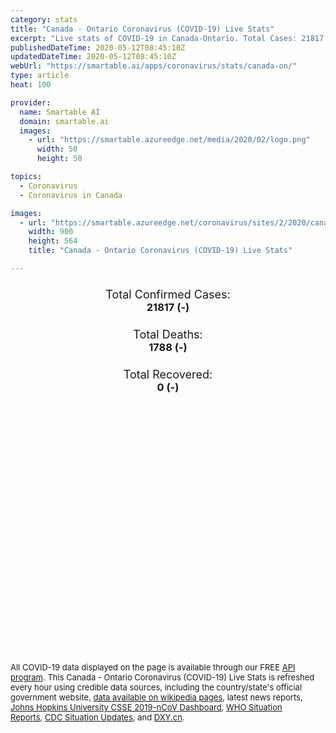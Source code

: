 ```yaml
---
category: stats
title: "Canada - Ontario Coronavirus (COVID-19) Live Stats"
excerpt: "Live stats of COVID-19 in Canada-Ontario. Total Cases: 21817 (-), Deaths: 1788 (-), Recoveries: 0(-)."
publishedDateTime: 2020-05-12T08:45:10Z
updatedDateTime: 2020-05-12T08:45:10Z
webUrl: "https://smartable.ai/apps/coronavirus/stats/canada-on/"
type: article
heat: 100

provider:
  name: Smartable AI
  domain: smartable.ai
  images:
    - url: "https://smartable.azureedge.net/media/2020/02/logo.png"
      width: 50
      height: 50

topics:
  - Coronavirus
  - Coronavirus in Canada

images:
  - url: "https://smartable.azureedge.net/coronavirus/sites/2/2020/canada-on.jpg"
    width: 900
    height: 564
    title: "Canada - Ontario Coronavirus (COVID-19) Live Stats"

---
```

<div class="total-stats" style="text-align: center;">
    <h3>
	    <div style="font-size: 18px; font-weight: 400;">Total Confirmed Cases:</div>
	    21817 (-)
    </h3>
    <h3>
	    <div style="font-size: 18px; font-weight: 400;">Total Deaths:</div>
	    1788 (-)
    </h3>
    <h3>
	    <div style="font-size: 18px; font-weight: 400;">Total Recovered:</div>
	    0 (-)
    </h3>
</div>

<script type="text/javascript" src="https://www.gstatic.com/charts/loader.js"></script>

<div id="time_series_chart" style="width: 100%; height: 400px;"></div>
<script type="text/javascript">
  google.charts.load('current', {'packages':['corechart']});
  google.charts.setOnLoadCallback(drawChart);
  function drawChart() {
    var data = google.visualization.arrayToDataTable([
      ['Date', 'Total Cases', 'Total Deaths', 'Total Recovered'],
      ['1/22/2020', 0, 0, 0],['1/23/2020', 0, 0, 0],['1/24/2020', 0, 0, 0],['1/25/2020', 0, 0, 0],['1/26/2020', 1, 0, 0],['1/27/2020', 1, 0, 0],['1/28/2020', 1, 0, 0],['1/29/2020', 1, 0, 0],['1/30/2020', 1, 0, 0],['1/31/2020', 3, 0, 0],['2/1/2020', 3, 0, 0],['2/2/2020', 3, 0, 0],['2/3/2020', 3, 0, 0],['2/4/2020', 3, 0, 0],['2/5/2020', 3, 0, 0],['2/6/2020', 3, 0, 0],['2/7/2020', 3, 0, 0],['2/8/2020', 3, 0, 0],['2/9/2020', 3, 0, 0],['2/10/2020', 3, 0, 0],['2/11/2020', 3, 0, 0],['2/12/2020', 3, 0, 0],['2/13/2020', 3, 0, 0],['2/14/2020', 3, 0, 0],['2/15/2020', 3, 0, 0],['2/16/2020', 3, 0, 0],['2/17/2020', 3, 0, 0],['2/18/2020', 3, 0, 0],['2/19/2020', 3, 0, 0],['2/20/2020', 3, 0, 0],['2/21/2020', 3, 0, 0],['2/22/2020', 3, 0, 0],['2/23/2020', 3, 0, 0],['2/24/2020', 4, 0, 0],['2/25/2020', 4, 0, 0],['2/26/2020', 4, 0, 0],['2/27/2020', 6, 0, 0],['2/28/2020', 6, 0, 0],['2/29/2020', 11, 0, 0],['3/1/2020', 15, 0, 0],['3/2/2020', 18, 0, 0],['3/3/2020', 20, 0, 0],['3/4/2020', 20, 0, 0],['3/5/2020', 22, 0, 0],['3/6/2020', 25, 0, 0],['3/7/2020', 28, 0, 0],['3/8/2020', 29, 0, 0],['3/9/2020', 34, 0, 0],['3/10/2020', 36, 0, 0],['3/11/2020', 41, 0, 0],['3/12/2020', 42, 0, 0],['3/13/2020', 79, 0, 0],['3/14/2020', 104, 0, 0],['3/15/2020', 145, 0, 0],['3/16/2020', 177, 0, 0],['3/17/2020', 190, 1, 0],['3/18/2020', 221, 1, 0],['3/19/2020', 257, 2, 0],['3/20/2020', 318, 2, 0],['3/21/2020', 377, 3, 0],['3/22/2020', 425, 5, 0],['3/23/2020', 503, 6, 0],['3/24/2020', 588, 8, 0],['3/25/2020', 688, 12, 0],['3/26/2020', 858, 15, 0],['3/27/2020', 994, 18, 0],['3/28/2020', 1144, 18, 0],['3/29/2020', 1355, 21, 0],['3/30/2020', 1706, 31, 0],['3/31/2020', 1966, 33, 0],['4/1/2020', 2392, 37, 0],['4/2/2020', 2793, 53, 0],['4/3/2020', 3255, 67, 0],['4/4/2020', 3630, 94, 0],['4/5/2020', 4347, 119, 0],['4/6/2020', 4347, 150, 0],['4/7/2020', 4726, 153, 0],['4/8/2020', 5276, 153, 0],['4/9/2020', 5759, 200, 0],['4/10/2020', 6237, 222, 0],['4/11/2020', 6648, 253, 0],['4/12/2020', 7049, 274, 0],['4/13/2020', 7470, 291, 0],['4/14/2020', 7953, 334, 0],['4/15/2020', 8447, 385, 0],['4/16/2020', 9828, 461, 0],['4/17/2020', 10456, 524, 0],['4/18/2020', 11013, 564, 0],['4/19/2020', 11561, 591, 0],['4/20/2020', 12286, 647, 0],['4/21/2020', 12802, 700, 0],['4/22/2020', 13718, 762, 0],['4/23/2020', 14068, 806, 0],['4/24/2020', 14496, 854, 0],['4/25/2020', 15012, 916, 0],['4/26/2020', 15568, 960, 0],['4/27/2020', 15970, 1023, 0],['4/28/2020', 16500, 1072, 0],['4/29/2020', 16978, 1153, 0],['4/30/2020', 17395, 1205, 0],['5/1/2020', 17858, 1248, 0],['5/2/2020', 18322, 1292, 0],['5/3/2020', 18574, 1326, 0],['5/4/2020', 19097, 1446, 0],['5/5/2020', 19468, 1505, 0],['5/6/2020', 19910, 1560, 0],['5/7/2020', 20388, 1607, 0],['5/8/2020', 20826, 1665, 0],['5/9/2020', 21148, 1726, 0],['5/10/2020', 21469, 1751, 0],['5/11/2020', 21817, 1788, 0],['5/12/2020', 21817, 1788, 0],
    ]);
    var options = {
      curveType: 'none',
      chartArea: {'width': '80%', 'height': '80%'},
      legend: { position: 'top' },
      lineWidth: 5,
      colors: ['#f60109', '#444444', '#81B71F']
    };
    var chart = new google.visualization.LineChart(document.getElementById('time_series_chart'));
    chart.draw(data, options);
  }
</script>





<span style="font-size: 13px">All COVID-19 data displayed on the page is available through our FREE <a href="https://developer.smartable.ai">API program</a>. This Canada - Ontario Coronavirus (COVID-19) Live Stats is refreshed every hour using credible data sources, including the country/state's official government website, <a href="https://en.wikipedia.org/wiki/2019%E2%80%9320_coronavirus_pandemic" target="_blank">data available on wikipedia pages</a>, latest news reports, <a href="https://systems.jhu.edu/research/public-health/ncov/" target="_blank">Johns Hopkins University CSSE 2019-nCoV Dashboard</a>, <a href="https://www.who.int/emergencies/diseases/novel-coronavirus-2019/situation-reports" target="_blank">WHO Situation Reports</a>, <a href="https://www.cdc.gov/coronavirus/2019-ncov/index.html" target="_blank">CDC Situation Updates</a>, and <a href="https://ncov.dxy.cn/ncovh5/view/pneumonia" target="_blank">DXY.cn</a>.</span>


